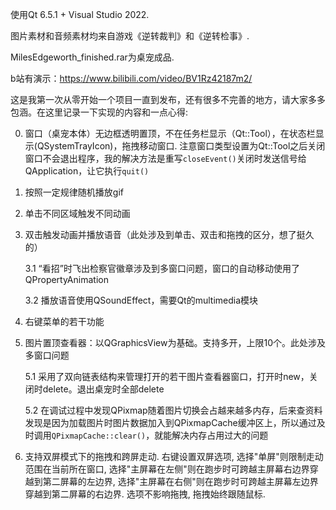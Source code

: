 使用Qt 6.5.1 + Visual Studio 2022.

图片素材和音频素材均来自游戏《逆转裁判》和《逆转检事》.

MilesEdgeworth_finished.rar为桌宠成品.

b站有演示：https://www.bilibili.com/video/BV1Rz42187m2/

这是我第一次从零开始一个项目一直到发布，还有很多不完善的地方，请大家多多包涵。在这里记录一下实现的内容和一点心得:

0. 窗口（桌宠本体）无边框透明置顶，不在任务栏显示（Qt::Tool），在状态栏显示(QSystemTrayIcon)，拖拽移动窗口.
    注意窗口类型设置为Qt::Tool之后关闭窗口不会退出程序，我的解决方法是重写`closeEvent()`关闭时发送信号给QApplication，让它执行`quit()`
   
1. 按照一定规律随机播放gif
   
2. 单击不同区域触发不同动画
   
3. 双击触发动画并播放语音（此处涉及到单击、双击和拖拽的区分，想了挺久的）
   
   3.1 “看招”时飞出检察官徽章涉及到多窗口问题，窗口的自动移动使用了QPropertyAnimation
   
   3.2 播放语音使用QSoundEffect，需要Qt的multimedia模块
   
4. 右键菜单的若干功能
   
5. 图片置顶查看器：以QGraphicsView为基础。支持多开，上限10个。此处涉及多窗口问题
   
   5.1 采用了双向链表结构来管理打开的若干图片查看器窗口，打开时new，关闭时delete。退出桌宠时全部delete
   
   5.2 在调试过程中发现QPixmap随着图片切换会占越来越多内存，后来查资料发现是因为加载图片时图片数据加入到QPixmapCache缓冲区上，所以通过及时调用`QPixmapCache::clear()`，就能解决内存占用过大的问题

6. 支持双屏模式下的拖拽和跨屏走动. 右键设置双屏选项, 选择"单屏"则限制走动范围在当前所在窗口, 选择"主屏幕在左侧"则在跑步时可跨越主屏幕右边界穿越到第二屏幕的左边界, 选择"主屏幕在右侧"则在跑步时可跨越主屏幕左边界穿越到第二屏幕的右边界. 选项不影响拖拽, 拖拽始终跟随鼠标.
